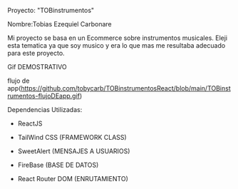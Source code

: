 Proyecto: "TOBinstrumentos"

Nombre:Tobias Ezequiel Carbonare

Mi proyecto se basa en un Ecommerce sobre instrumentos musicales. Eleji esta tematica ya que soy musico y era lo que mas me resultaba adecuado para este proyecto.



Gif DEMOSTRATIVO

flujo de app(https://github.com/tobycarb/TOBinstrumentosReact/blob/main/TOBinstrumentos-flujoDEapp.gif)


 Dependencias Utilizadas:
* ReactJS
  
  
* TailWind CSS (FRAMEWORK CLASS)
 
  
* SweetAlert (MENSAJES A USUARIOS)
 

* FireBase (BASE DE DATOS)
 
  
* React Router DOM (ENRUTAMIENTO)
 
  

